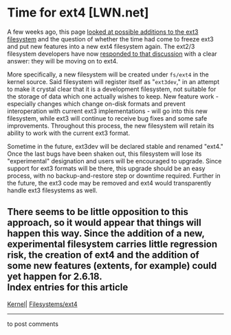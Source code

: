 # Time for ext4 [LWN.net]

A few weeks ago, this page [looked at possible additions to the ext3 filesystem](http://lwn.net/Articles/187336/) and the question of whether the time had come to freeze ext3 and put new features into a new ext4 filesystem again. The ext2/3 filesystem developers have now [responded to that discussion](http://lwn.net/Articles/189950/) with a clear answer: they will be moving on to ext4. 

More specifically, a new filesystem will be created under `fs/ext4` in the kernel source. Said filesystem will register itself as "`ext3dev`," in an attempt to make it crystal clear that it is a development filesystem, not suitable for the storage of data which one actually wishes to keep. New feature work - especially changes which change on-disk formats and prevent interoperation with current ext3 implementations \- will go into this new filesystem, while ext3 will continue to receive bug fixes and some safe improvements. Throughout this process, the new filesystem will retain its ability to work with the current ext3 format. 

Sometime in the future, ext3dev will be declared stable and renamed "ext4." Once the last bugs have been shaken out, this filesystem will lose its "experimental" designation and users will be encouraged to upgrade. Since support for ext3 formats will be there, this upgrade should be an easy process, with no backup-and-restore step or downtime required. Further in the future, the ext3 code may be removed and ext4 would transparently handle ext3 filesystems as well. 

There seems to be little opposition to this approach, so it would appear that things will happen this way. Since the addition of a new, experimental filesystem carries little regression risk, the creation of ext4 and the addition of some new features (extents, for example) could yet happen for 2.6.18.  
Index entries for this article  
---  
[Kernel](/Kernel/Index)| [Filesystems/ext4](/Kernel/Index#Filesystems-ext4)  
  


* * *

to post comments 
